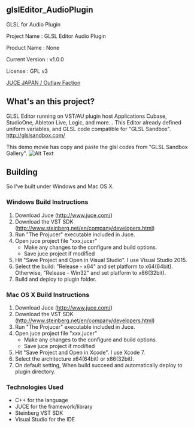 ## glslEditor_AudioPlugin ##
GLSL for Audio Plugin

Project Name : GLSL Editor Audio Plugin

Product Name : None

Current Version : v1.0.0

License : GPL v3

[JUCE JAPAN / Outlaw Faction](http://oufac.com/ "Outlaw Faction")

## What's an this project? ##
GLSL Editor running on VST/AU plugin host Applications Cubase, StudioOne, Ableton Live, Logic, and more...
This Editor already defined uniform variables, and GLSL code compatible for "GLSL Sandbox".
http://glslsandbox.com/

This demo movie has copy and paste the glsl codes from "GLSL Sandbox Gallery".
![Alt Text](VST_GLSL_0134.gif)

## Building ##

So I've built under Windows and Mac OS X.

### Windows Build Instructions ###

1. Download Juce (http://www.juce.com/)
2. Download the VST SDK (http://www.steinberg.net/en/company/developers.html)
3. Run "The Projucer" executable included in Juce.
4. Open juce project file "xxx.jucer"
   - Make any changes to the configure and build options.
   - Save juce project if modified
5. Hit "Save Project and Open in Visual Studio". I use Visual Studio 2015.
6. Select the build: "Release - x64" and set platform to x64(64bit). Otherwise, "Release - Win32" and set platform to x86(32bit).
7. Build and deploy to plugin folder.

### Mac OS X Build Instructions ###

1. Download Juce (http://www.juce.com/)
2. Download the VST SDK (http://www.steinberg.net/en/company/developers.html)
3. Run "The Projucer" executable included in Juce.
4. Open juce project file "xxx.jucer"
   - Make any changes to the configure and build options.
   - Save juce project if modified
5. Hit "Save Project and Open in Xcode". I use Xcode 7.
6. Select the architecture x64(64bit) or x86(32bit).
7. On default setting, When build succeed and automatically deploy to plugin directory.


### Technologies Used ###
  * C++ for the language
  * JUCE for the framework/library
  * Steinberg VST SDK
  * Visual Studio for the IDE
